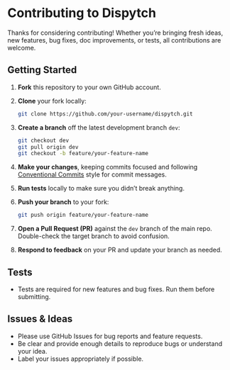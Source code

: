 # Contributing to Dispytch

Thanks for considering contributing! Whether you’re bringing fresh ideas, new features, bug fixes, doc improvements, or
tests, all
contributions are welcome.

## Getting Started

1. **Fork** this repository to your own GitHub account.
2. **Clone** your fork locally:

   ```bash
   git clone https://github.com/your-username/dispytch.git
   ```
3. **Create a branch** off the latest development branch `dev`:

   ```bash
   git checkout dev
   git pull origin dev
   git checkout -b feature/your-feature-name
   ```
4. **Make your changes**, keeping commits focused and
   following [Conventional Commits](https://gist.github.com/qoomon/5dfcdf8eec66a051ecd85625518cfd13) style for commit
   messages.
5. **Run tests** locally to make sure you didn’t break anything.
6. **Push your branch** to your fork:

   ```bash
   git push origin feature/your-feature-name
   ```
7. **Open a Pull Request (PR)** against the `dev` branch of the main repo. Double-check the target branch to avoid
   confusion.
8. **Respond to feedback** on your PR and update your branch as needed.

## Tests

* Tests are required for new features and bug fixes. Run them before submitting.

## Issues & Ideas

* Please use GitHub Issues for bug reports and feature requests.
* Be clear and provide enough details to reproduce bugs or understand your idea.
* Label your issues appropriately if possible.
